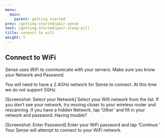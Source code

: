 ```yaml
---
menu:
  main:
    parent: getting started
prev: /getting-started/pair-sense
next: /getting-started/pair-sleep-pill
title: connect to wifi
weight: 5
---
```


## Connect to WiFi

Sense uses WiFi to communicate with your servers. Make sure you know your Network and Password.


You will need to have a 2.4GHz network for Sense to connect. At this time we do not support 5GHz.


[Screenshot: Select your Network]
Select your Wifi network from the list. If you don’t see your network, try moving closer to your wireless router and rescanning. If you have a hidden Network, tap ‘Other’ and fill in your network and password. Having trouble?


[Screenshot: Enter Password]
Enter your WiFi password and tap ‘Continue.’ Your Sense will attempt to connect to your WiFi network.

